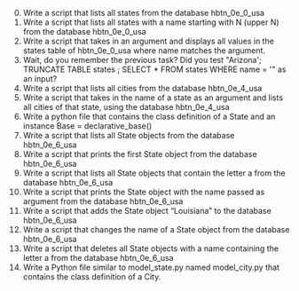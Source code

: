 0. Write a script that lists all states from the database hbtn_0e_0_usa
1. Write a script that lists all states with a name starting with N (upper N) from the database hbtn_0e_0_usa
2. Write a script that takes in an argument and displays all values in the states table of hbtn_0e_0_usa where name matches the argument.
3. Wait, do you remember the previous task? Did you test "Arizona'; TRUNCATE TABLE states ; SELECT * FROM states WHERE name = '" as an input?
4. Write a script that lists all cities from the database hbtn_0e_4_usa
5. Write a script that takes in the name of a state as an argument and lists all cities of that state, using the database hbtn_0e_4_usa
6. Write a python file that contains the class definition of a State and an instance Base = declarative_base()
7. Write a script that lists all State objects from the database hbtn_0e_6_usa
8. Write a script that prints the first State object from the database hbtn_0e_6_usa
9. Write a script that lists all State objects that contain the letter a from the database hbtn_0e_6_usa
10. Write a script that prints the State object with the name passed as argument from the database hbtn_0e_6_usa
11. Write a script that adds the State object “Louisiana” to the database hbtn_0e_6_usa
12. Write a script that changes the name of a State object from the database hbtn_0e_6_usa
13. Write a script that deletes all State objects with a name containing the letter a from the database hbtn_0e_6_usa
14. Write a Python file similar to model_state.py named model_city.py that contains the class definition of a City.
